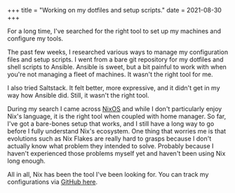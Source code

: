 +++
title = "Working on my dotfiles and setup scripts."
date = 2021-08-30
+++

For a long time, I've searched for the right tool to set up my machines and configure my tools. 

The past few weeks, I researched various ways to manage my configuration files and setup scripts. I went from a bare git repository for my dotfiles and shell scripts to Ansible. Ansible is sweet, but a bit painful to work with when you're not managing a fleet of machines. It wasn't the right tool for me.

<!-- more -->

I also tried Saltstack. It felt better, more expressive, and it didn't get in my way how Ansible did. Still, it wasn't the right tool.

During my search I came across [NixOS](https://nixos.org) and while I don't particularly enjoy Nix's language, it is the right tool when coupled with home manager. So far, I've got a bare-bones setup that works, and I still have a long way to go before I fully understand Nix's ecosystem. One thing that worries me is that evolutions such as Nix Flakes are really hard to grasps because I don't actually know what problem they intended to solve. Probably because I haven't experienced those problems myself yet and haven't been using Nix long enough. 

All in all, Nix has been the tool I've been looking for. You can track my configurations via [GitHub here](https://github.com/xanderificnl/home).


